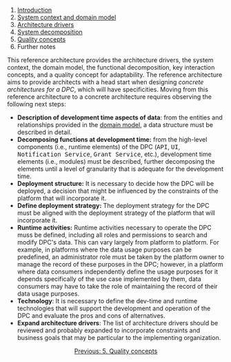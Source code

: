 1. [Introduction](index.md)
2. [System context and domain model](system-context.md)
3. [Architecture drivers](drivers.md)
4. [System decomposition](decomposition.md)
5. [Quality concepts](quality.md)
6. Further notes

This reference architecture provides the architecture drivers, the system context, the domain model, the functional decomposition, key interaction concepts, and a quality concept for adaptability. The reference architecture aims to provide architects with a head start when designing _concrete architectures for a DPC_, which will have specificities. Moving from this reference architecture to a concrete architecture requires observing the following next steps:

- **Description of development time aspects of data**: from the entities and relationships provided in the [domain model](system-context.md#domain-model), a data structure must be described in detail.
- **Decomposing functions at development time:** from the high-level components (i.e., runtime elements) of the DPC (<kbd>API</kbd>, <kbd>UI</kbd>, <kbd>Notification Service</kbd>, <kbd>Grant Service</kbd>, etc.), development time elements (i.e., modules) must be described, further decomposing the elements until a level of granularity that is adequate for the development time.
- **Deployment structure:** It is necessary to decide how the DPC will be deployed, a decision that might be influenced by the constraints of the platform that will incorporate it.
- **Define deployment strategy:** The deployment strategy for the DPC must be aligned with the deployment strategy of the platform that will incorporate it.
- **Runtime activities:** Runtime activities necessary to operate the DPC muss be defined, including all roles and permissions to search and modify DPC's data. This can vary largely from platform to platform. For example, in platforms where the data usage purposes can be predefined, an administrator role must be taken by the platform owner to manage the record of these purposes in the DPC; however, in a platform where data consumers independently define the usage purposes for it depends specifically of the use case implemented by them, data consumers may have to take the role of maintaining the record of their data usage purposes.
- **Technology**: It is necessary to define the dev-time and runtime technologies that will support the development and operation of the DPC and evaluate the pros and cons of alternatives.
- **Expand architecture drivers**: The list of architecture drivers should be reviewed and probably expanded to incorporate constraints and business goals that may be particular to the implementing organization.


<p align="center">
    <a href="quality.md">Previous: 5. Quality concepts</a>
</p>
